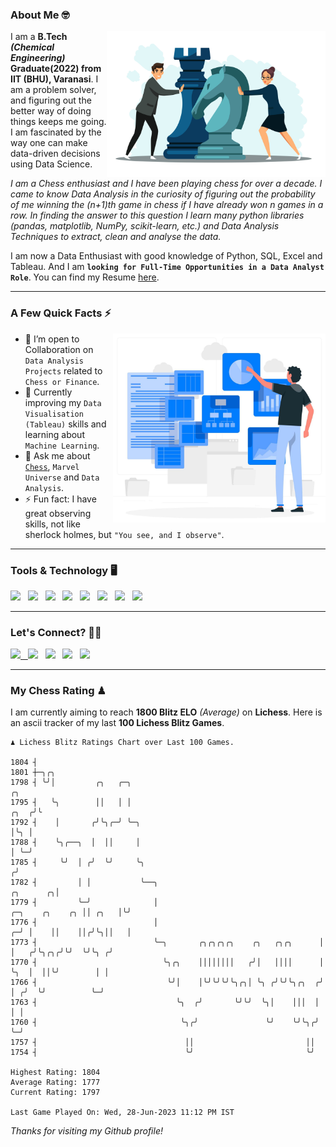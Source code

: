 ### About Me 🤓
<img align="right" alt="Coding" width="350" src="https://github.com/Laxman-Lakhan/Laxman-Lakhan/blob/master/Assets/Chess_Vector.jpg">   

I am a **B.Tech** _**(Chemical Engineering)**_ **Graduate(2022) from IIT (BHU), Varanasi**. I am a problem solver, and figuring out the better way of doing things keeps me going. I am fascinated by the way one can make data-driven decisions using Data Science. 

_I am a Chess enthusiast and I have been playing chess for over a decade. I came to know Data Analysis in the curiosity of figuring out the probability of me winning the (n+1)th game in chess if I have already won n games in a row. In finding the answer to this question I learn many python libraries (pandas, matplotlib, NumPy, scikit-learn, etc.) and Data Analysis Techniques to extract, clean and analyse the data._

I am now a Data Enthusiast with good knowledge of Python, SQL, Excel and Tableau. And I am **`looking for Full-Time Opportunities in a Data Analyst Role`**. You can find my Resume
 [here](https://drive.google.com/file/d/1UIOoogRLj5eGQFQBkuvMmTISZVdl2Ok7/view?usp=sharing).


---

### A Few Quick Facts ⚡️
<img align="right" alt="Coding" width="340" src="https://github.com/Laxman-Lakhan/Laxman-Lakhan/blob/master/Assets/Data_Vector.jpg">   

- 🤝 I’m open to Collaboration on `Data Analysis Projects` related to `Chess or Finance`.
- 📖 Currently improving my `Data Visualisation (Tableau)` skills and learning about `Machine Learning`.
- 💬 Ask me about [`Chess`](https://lichess.org/@/YourKingIsInDanger), `Marvel Universe` and `Data Analysis`.
- ⚡️ Fun fact: I have great observing skills, not like sherlock holmes, but `"You see, and I observe"`.

---
### Tools & Technology 🖥

<img src="https://img.shields.io/badge/Python-white?logo=Python&logoColor=ColorName&style=ShieldStyle" /> &nbsp;
<img src="https://img.shields.io/badge/MySQL-white?logo=MySQL&logoColor=ColorName&style=ShieldStyle" /> &nbsp;
<img src="https://img.shields.io/badge/Tableau-white?logo=Tableau&logoColor=ColorName&style=ShieldStyle" /> &nbsp;
<img src="https://img.shields.io/badge/Excel-white?logo=Microsoft+Excel&logoColor=196F3D&style=ShieldStyle" /> &nbsp;
<img src="https://img.shields.io/badge/Jupyter-white?logo=Jupyter&logoColor=ColorName&style=ShieldStyle" /> &nbsp;
<img src="https://img.shields.io/badge/pandas-white?logo=Pandas&logoColor=000080&style=ShieldStyle" /> &nbsp;
<img src="https://img.shields.io/badge/numpy-white?logo=Numpy&logoColor=85C1E9&style=ShieldStyle" /> &nbsp;
<img src="https://img.shields.io/badge/scikit learn-white?logo=Scikit+Learn&logoColor=ColorName&style=ShieldStyle" /> &nbsp;



---

### Let's Connect? 🫳🏻

<a href="mailto:laxmansingh.lakhan@gmail.com"> <img src="https://img.icons8.com/fluent/48/000000/gmail.png" width="3.5%"/> &nbsp;
[<img src="https://img.icons8.com/color/48/000000/linkedin.png" width="3.5%"/>](https://www.linkedin.com/in/laxman-lakhan/)  &nbsp;
[<img src="https://img.icons8.com/fluent/48/000000/facebook-new.png" width="3.5%"/>](https://www.facebook.com/s.laxmanlakhan/)  &nbsp;
[<img src="https://img.icons8.com/fluent/48/000000/instagram-new.png" width="3.5%"/>](https://www.instagram.com/laxman.lakhan/)  &nbsp;
[<img src="https://img.icons8.com/color/48/000000/twitter.png" width="3.5%"/>](https://twitter.com/laxman__lakhan)  &nbsp;

 ---
  
### My Chess Rating ♟
  
I am currently aiming to reach **1800 Blitz ELO** *(Average)* on **Lichess**. Here is an ascii tracker of my last **100 Lichess Blitz Games**.

  ```
  ♟︎ 𝙻𝚒𝚌𝚑𝚎𝚜𝚜 𝙱𝚕𝚒𝚝𝚣 𝚁𝚊𝚝𝚒𝚗𝚐𝚜 𝙲𝚑𝚊𝚛𝚝 𝚘𝚟𝚎𝚛 𝙻𝚊𝚜𝚝 𝟷00 𝙶𝚊𝚖𝚎𝚜.
  
1804 ┤
1801 ┼─╮╭╮
1798 ┤ ╰╯│         ╭╮   ╭─╮                                                                            ╭╮
1795 ┤   ╰╮        ││   │ │                                                                       ╭╮  ╭╯╰
1792 ┤    │       ╭╯╰╮╭─╯ ╰─╮                                                                     │╰╮ │
1788 ┤    ╰╮╭──╮  │  ││     │                                                                     │ ╰─╯
1785 ┤     ╰╯  │ ╭╯  ╰╯     ╰╮                                                                   ╭╯
1782 ┤         │ │           ╰──╮                                                      ╭╮      ╭╮│
1779 ┤         ╰─╯              │                                      ╭─╮    ╭╮    ╭╮ ││ ╭╮   │╰╯
1776 ┤                          │                                    ╭─╯ │    ││    ││╭╯╰╮││   │
1773 ┤                          ╰─╮       ╭╮╭╮╭╮╭╮    ╭╮   ╭╮╭╮      │   │   ╭╯╰╮╭╮╭╯╰╯  ╰╯╰╮ ╭╯
1770 ┤                            ╰╮╭╮    ││││││││   ╭╯│   ││││      │   ╰╮  │  ││╰╯        │ │
1766 ┤                             ╰╯│    │╰╯╰╯╰╯╰╮╭╮│ ╰╮ ╭╯╰╯╰╮╭╮  ╭╯    │ ╭╯  ╰╯          ╰─╯
1763 ┤                               ╰╮  ╭╯       ╰╯╰╯  ╰╮│    │││  │     │ │
1760 ┤                                ╰╮╭╯               ╰╯    ╰╯╰╮╭╯     ╰─╯
1757 ┤                                 ││                         ││
1754 ┤                                 ╰╯                         ╰╯ 

Highest Rating: 1804
Average Rating: 1777
Current Rating: 1797 

Last Game Played On: Wed, 28-Jun-2023 11:12 PM IST
  ```
  
  
*Thanks for visiting my Github profile!*
